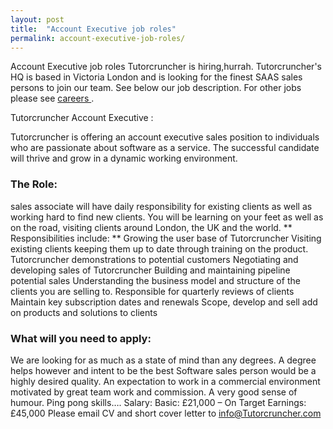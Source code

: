 ```yaml
---
layout: post
title:  "Account Executive job roles"
permalink: account-executive-job-roles/
---
```

Account Executive job roles  Tutorcruncher is hiring,hurrah.  Tutorcruncher's
HQ is based in Victoria London and is looking for the finest SAAS sales
persons to join our team. See below our job description. For other jobs please
see [ careers ](http://www.tutorcruncher.com/careers/) .

Tutorcruncher  Account Executive  :

Tutorcruncher is offering an account executive sales position to individuals
who are passionate about software as a service. The successful candidate will
thrive and grow in a dynamic working environment. 

### The Role:

sales
associate will have daily responsibility for existing clients as well as
working hard to find new clients. You will be learning on your feet as well as
on the road, visiting clients around London, the UK and the world. **
Responsibilities include: ** Growing the user base of Tutorcruncher Visiting
existing clients keeping them up to date through training on the product.
Tutorcruncher demonstrations to potential customers Negotiating and developing
sales of Tutorcruncher Building and maintaining pipeline potential sales
Understanding the business model and structure of the clients you are selling
to. Responsible for quarterly reviews of clients Maintain key subscription
dates and renewals Scope, develop and sell add on products and solutions to
clients 

### What will you need to apply:

We are looking for as much as a
state of mind than any degrees. A degree helps however and intent to be the
best Software sales person would be a highly desired quality. An expectation
to work in a commercial environment motivated by great team work and
commission. A very good sense of humour. Ping pong skills…. Salary: Basic:
£21,000 – On Target Earnings: £45,000 Please email CV and short cover letter
to [ info@Tutorcruncher.com ](mailto:info@Tutorcruncher.com)
